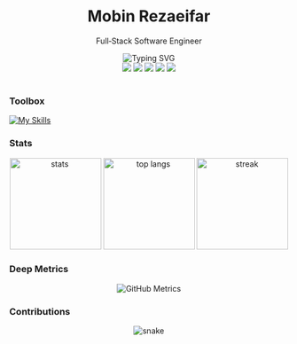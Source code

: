 <div align="center">
  
  <h1>Mobin Rezaeifar</h1>
  <p>Full‑Stack Software Engineer</p>

  <img src="https://readme-typing-svg.demolab.com?font=Inter&weight=600&size=22&duration=3000&pause=800&center=true&vCenter=true&repeat=true&width=850&lines=Building+robust+web+%26+mobile+apps;React+%7C+Next.js+%7C+TypeScript+%7C+.NET+%7C+Node.js;Clean+architecture+%7C+DX+focused+UI%2FUX+%7C+DevOps" alt="Typing SVG" />

  <br/>
  <a href="https://linkedin.com/in/mobinrezaeifar"><img src="https://img.shields.io/badge/LinkedIn-0A66C2?logo=linkedin&logoColor=white" /></a>
  <a href="https://dev.to/mobinrezaeifar"><img src="https://img.shields.io/badge/DEV.to-0A0A0A?logo=devdotto&logoColor=white" /></a>
  <a href="https://stackoverflow.com/users/21860347/mobin-rezaeifar"><img src="https://img.shields.io/badge/Stack%20Overflow-F48024?logo=stackoverflow&logoColor=white" /></a>
  <a href="https://www.instagram.com/mbnrz"><img src="https://img.shields.io/badge/Instagram-E4405F?logo=instagram&logoColor=white" /></a>
  <a href="https://komarev.com/ghpvc/?username=mobinrezaeifar&style=flat&color=lightgrey"><img src="https://komarev.com/ghpvc/?username=mobinrezaeifar&style=flat&color=lightgrey" /></a>
</div>

<br/>

### Toolbox
[![My Skills](https://skillicons.dev/icons?i=ts,js,react,nextjs,redux,tailwind,html,css,nodejs,express,dotnet,cs,postgres,mongodb,redis,prisma,nginx,docker,linux,git,github,gitlab,azure,aws,vercel,cloudflare,rabbitmq,kafka,flutter,dart,postman,jest,vitest&perline=11)](https://skillicons.dev)

### Stats
<div align="center">
  <img src="https://github-readme-stats.vercel.app/api?username=mobinrezaeifar&show_icons=true&include_all_commits=true&count_private=true&theme=transparent&hide_border=true" height="165" alt="stats" />
  <img src="https://github-readme-stats.vercel.app/api/top-langs/?username=mobinrezaeifar&layout=compact&langs_count=8&theme=transparent&hide_border=true" height="165" alt="top langs" />
  <img src="https://streak-stats.demolab.com?user=mobinrezaeifar&theme=transparent&hide_border=true" height="165" alt="streak" />
</div>

### Deep Metrics
<p align="center">
  <img src="./metrics.svg" alt="GitHub Metrics" />
</p>

### Contributions
<p align="center">
  <img src="https://raw.githubusercontent.com/mobinrezaeifar/mobinrezaeifar/output/snake.svg" alt="snake" />
</p>
